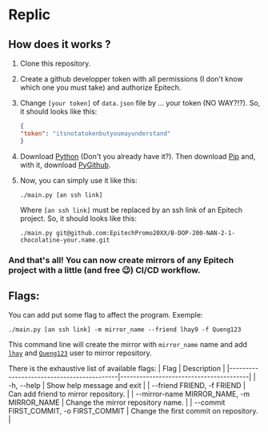 # Replic
## How does it works ?
1. Clone this repository.
2. Create a github developper token with all permissions (I don't know which one you must take) and authorize Epitech.
3. Change `[your token]` of `data.json` file by ... your token (NO WAY?!?). So, it should looks like this:

    ```json
    {
    "token": "itsnotatokenbutyoumayunderstand"
    }
    ```
4. Download [Python](https://www.python.org/) (Don't you already have it?). Then    download [Pip](https://pypi.org/project/pip/) and, with it, download [PyGithub](https://github.com/PyGithub/PyGithub).
5. Now, you can simply use it like this:
    ```so-you-are-a-man-of-culture-as-well
    ./main.py [an ssh link]
    ```
    Where `[an ssh link]` must be replaced by an ssh link of an Epitech project. So, it should looks like this:
    ```may-be-the-best-project-ever
    ./main.py git@github.com:EpitechPromo20XX/B-DOP-200-NAN-2-1-chocolatine-your.name.git
    ```

### And that's all! You can now create mirrors of any Epitech project with a little (and free :wink:) CI/CD workflow.

## Flags:
You can add put some flag to affect the program.
Exemple:
```griffith-better-than-guts
./main.py [an ssh link] -m mirror_name --friend lhay9 -f Queng123
```
This command line will create the mirror with `mirror_name` name and add [`lhay`](https://github.com/lhay9) and [`Queng123`](https://github.com/Queng123) user to mirror repository.

There is the exhaustive list of available flags:
| Flag                                      | Description                            |
|-------------------------------------------|----------------------------------------|
| -h, --help                                | Show help message and exit             |
| --friend FRIEND, -f FRIEND                | Can add friend to mirror repository.   |
| --mirror-name MIRROR_NAME, -m MIRROR_NAME | Change the mirror repository name.     |
| --commit FIRST_COMMIT, -o FIRST_COMMIT    | Change the first commit on repository. |
